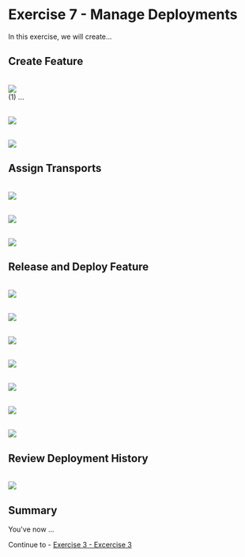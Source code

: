 # Exercise 7 - Manage Deployments

In this exercise, we will create...

## Create Feature
<br> ![](2021-11-12-10-53-56.png)
<br> (1) ...

<br> ![](2021-11-12-10-54-15.png)

<br> ![](2021-11-12-10-54-32.png)

## Assign Transports

<br> ![](2021-11-12-10-54-46.png)

<br> ![](2021-11-12-10-55-01.png)

<br> ![](2021-11-12-10-55-18.png)

## Release and Deploy Feature

<br> ![](2021-11-12-10-55-36.png)

<br> ![](2021-11-12-10-55-50.png)

<br> ![](2021-11-12-10-56-03.png)

<br> ![](2021-11-12-10-56-14.png)

<br> ![](2021-11-12-10-56-32.png)

<br> ![](2021-11-12-10-56-46.png)

<br> ![](2021-11-12-10-56-58.png)

## Review Deployment History

<br> ![](2021-11-12-10-57-12.png)

## Summary

You've now ...

Continue to - [Exercise 3 - Excercise 3 ](../ex3/README.md)
